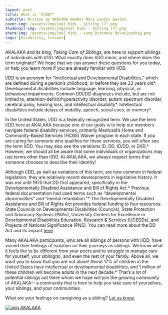 ```yaml
---
layout: post
title: What is "I/DD?"
subtitle: Written by AKALAKA member Mary Landis Gaston.
cover-img: /assets/img/Cool Kids - Sitting (7).png
thumbnail-img: /assets/img/Cool Kids - Sitting (7).png
share-img: /assets/img/Cool Kids - Long Distance Relationship.png
tags: [disability, lessons]
---
```


AKALAKA and its blog, *Taking Care of Siblings*, are here to support siblings of individuals with I/DD. What exactly does I/DD mean, and where does the term originate? We hope that we can answer these questions for you today, or help you learn more if you are already familiar with I/DD.

I/DD is an acronym for “Intellectual and Developmental Disabilities,” which are defined during a person’s childhood, or before they are 22 years old*. Developmental disabilities include language, learning, physical, or behavioral impairments. Common DDI/DD diagnoses include, but are not limited to, attention-deficit/hyperactivity disorder, autism spectrum disorder, cerebral palsy, hearing loss, and intellectual disability*. Intellectual disabilities include delays of mobility, speech, social cues, or memory*.

In the United States, I/DD is a federally recognized term. We use the term I/DD here at AKALAKA because one of our goals is to help our members navigate federal disability services, primarily Medicaid’s Home and Community-Based Services (HCBS) Waiver program in each state. If you are caring for someone who qualifies for these services, you will often see the term I/DD. You may also see the variations ID, DD, ID/DD, or D/ID.* However, we should all be aware that some individuals or organizations may use terms other than I/DD. At AKALAKA, we always respect terms that someone chooses to describe their identity!

Although I/DD, as well as variations of this term, are now common in federal legislation, they are relatively recent developments in legislative history. It was not until 1975 that DD first appeared, specifically in the Developmentally Disabled Assistance and Bill of Rights Act.* Previous federal documentation had used terms such as “developmental abnormalities” and “mental retardation.”* The Developmentally Disabled Assistance and Bill of Rights Act provides federal funding to four resources: State Councils on Developmental Disabilities (Councils), State Protection and Advocacy Systems (P&As), University Centers for Excellence in Developmental Disabilities Education, Research & Services (UCEDDs), and Projects of National Significance (PNS). You can read more about the DD Act and its impact [here](https://acl.gov/about-acl/authorizing-statutes/developmental-disabilities-assistance-and-bill-rights-act-2000).

Many AKALAKA participants, who are all siblings of persons with I/DD, have voiced their feelings of isolation on their journeys as siblings. We know what it feels like to be different from your peers and to struggle to manage care for yourself, your sibling(s), and even the rest of your family. Above all, we want you to know that you are not alone! About 17% of children in the United States have intellectual or developmental disabilities, and 1 million of these children will become adults in the next decade.* That’s a lot of potential siblings out there whom we hope will join the growing community of AKALAKA-- a community that is here to help you take care of yourselves, your siblings, and your communities.

What are your feelings on caregiving as a sibling? [Let us know.](https://us20.list-manage.com/survey?u=df5b2f10222fd12b13be0ec78&id=80a5fa0b7c&attribution=false)

[![Join AKALAKA](https://raw.githubusercontent.com/akalakaco/akalakaco.github.io/master/assets/img/Cool%20Kids%20-%20Long%20Distance%20Relationship.png)](https://us20.list-manage.com/survey?u=df5b2f10222fd12b13be0ec78&id=80a5fa0b7c&attribution=false)
